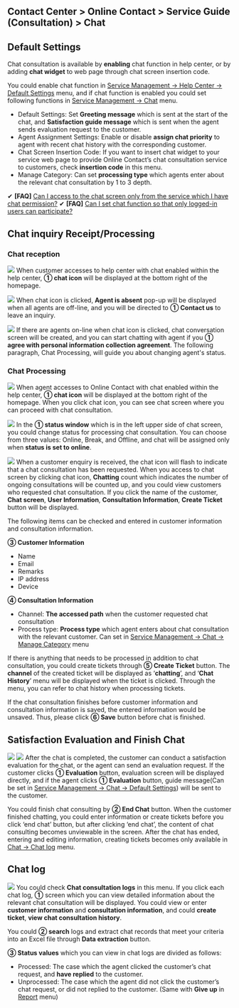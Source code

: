 ## Contact Center > Online Contact > Service Guide (Consultation) > Chat


## Default Settings
Chat consultation is available by **enabling** chat function in help center, or by adding **chat widget** to web page through chat screen insertion code. 

You could enable chat function in [Service Management → Help Center → Default Settings](https://docs.toast.com/en/Contact%20Center/en/online-contact-guide-service-management/#default-settings_1) menu, and if chat function is enabled you could set following functions in [Service Management → Chat](https://docs.toast.com/en/Contact%20Center/en/online-contact-guide-service-management/#chat) menu.

-	Default Settings: Set **Greeting message** which is sent at the start of the chat, and **Satisfaction guide message** which is sent when the agent sends evaluation request to the customer.
-	Agent Assignment Settings: Enable or disable **assign chat priority** to agent with recent chat history with the corresponding customer. 
-	Chat Screen Insertion Code: If you want to insert chat widget to your service web page to provide Online Contact’s chat consultation service to customers, check **insertion code** in this menu. 
-	Manage Category: Can set **processing type** which agents enter about the relevant chat consultation by 1 to 3 depth.

✔ **\[FAQ]** [Can I access to the chat screen only from the service which I have chat permission?](https://nhn-contact.oc.toast.com/oceng/hc/article/151/)
✔ **\[FAQ]** [Can I set chat function so that only logged-in users can participate?](https://nhn-contact.oc.toast.com/oceng/hc/article/136/)

## Chat inquiry Receipt/Processing
### Chat reception
![](http://static.toastoven.net/prod_contact_center/5.2-(1)_en.png)
When customer accesses to help center with chat enabled within the help center, **① chat icon** will be displayed at the bottom right of the homepage.

![](http://static.toastoven.net/prod_contact_center/5.2-(2)_en.png)
When chat icon is clicked, **Agent is absent** pop-up will be displayed when all agents are off-line, and you will be directed to **① Contact us** to leave an inquiry.

![](http://static.toastoven.net/prod_contact_center/5.2-(3)_en.png)
If there are agents on-line when chat icon is clicked, chat conversation screen will be created, and you can start chatting with agent if you **① agree with personal information collection agreement**. The following paragraph, Chat Processing, will guide you about changing agent's status.

### Chat Processing
![](http://static.toastoven.net/prod_contact_center/5.2-(4)_en.png)
When agent accesses to Online Contact with chat enabled within the help center, **① chat icon** will be displayed at the bottom right of the homepage. When you click chat icon, you can see chat screen where you can proceed with chat consultation.

![](http://static.toastoven.net/prod_contact_center/5.2-(5)_en.png)
In the **① status window** which is in the left upper side of chat screen, you could change status for processing chat consultation. You can choose from three values: Online, Break, and Offline, and chat will be assigned only when **status is set to online**.

![](http://static.toastoven.net/prod_contact_center/5.2-(6).gif)
When a customer enquiry is received, the chat icon will flash to indicate that a chat consultation has been requested. When you access to chat screen by clicking chat icon, **Chatting** count which indicates the number of ongoing consultations will be counted up, and you could view customers who requested chat consultation. If you click the name of the customer, **Chat screen**, **User Information**, **Consultation Information**, **Create Ticket** button will be displayed.

The following items can be checked and entered in customer information and consultation information.

**③ Customer Information**

-	Name
-	Email
-	Remarks
-	IP address
-	Device

**④ Consultation Information**

-	Channel: **The accessed path** when the customer requested chat consultation 
-	Process type: **Process type** which agent enters about chat consultation with the relevant customer. Can set in [Service Management → Chat → Manage Category](https://docs.toast.com/en/Contact%20Center/en/online-contact-guide-service-management/#manage-category) menu

If there is anything that needs to be processed in addition to chat consultation, you could create tickets through **⑤ Create Ticket** button. The **channel** of the created ticket will be displayed as ‘**chatting**’, and ‘**Chat History**’ menu will be displayed when the ticket is clicked. Through the menu, you can refer to chat history when processing tickets.

If the chat consultation finishes before customer information and consultation information is saved, the entered information would be unsaved. Thus, please click **⑥ Save** button before chat is finished.

## Satisfaction Evaluation and Finish Chat
![](http://static.toastoven.net/prod_contact_center/5.3-(1)_en.png)
![](http://static.toastoven.net/prod_contact_center/5.3-(2)_en.png)
After the chat is completed, the customer can conduct a satisfaction evaluation for the chat, or the agent can send an evaluation request. If the customer clicks **① Evaluation** button, evaluation screen will be displayed directly, and if the agent clicks **① Evaluation** button, guide message(Can be set in [Service Management → Chat → Default Settings](https://docs.toast.com/en/Contact%20Center/en/online-contact-guide-service-management/#default-settings)) will be sent to the customer.

You could finish chat consulting by **② End Chat** button. When the customer finished chatting, you could enter information or create tickets before you click ‘end chat’ button, but after clicking ‘end chat’, the content of chat consulting becomes unviewable in the screen. After the chat has ended, entering and editing information, creating tickets becomes only available in [Chat → Chat log](https://docs.toast.com/en/Contact%20Center/en/online-contact-guide-chat/#chat-log) menu.

## Chat log
![](http://static.toastoven.net/prod_contact_center/5.4-(1)_en.png)
You could check **Chat consultation logs** in this menu. If you click each chat log, **①** screen which you can view detailed information about the relevant chat consultation will be displayed. You could view or enter **customer information** and **consultation information**, and could **create ticket**, **view chat consultation history**.

You could **② search** logs and extract chat records that meet your criteria into an Excel file through **Data extraction** button.

**③ Status values** which you can view in chat logs are divided as follows:

-	Processed: The case which the agent clicked the customer’s chat request, and **have replied** to the customer.
-	Unprocessed: The case which the agent did not click the customer’s chat request, or did not replied to the customer. (Same with **Give up** in [Report](https://docs.toast.com/en/Contact%20Center/en/online-contact-guide-report/) menu)
